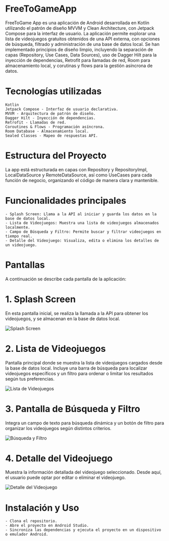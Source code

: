 # FreeToGameApp

FreeToGame App es una aplicación de Android desarrollada en Kotlin utilizando el patrón de diseño MVVM y Clean Architecture, con Jetpack Compose para la interfaz de usuario. La aplicación permite explorar una lista de videojuegos gratuitos obtenidos de una API externa, con opciones de búsqueda, filtrado y administración de una base de datos local. Se han implementado principios de diseño limpio, incluyendo la separación de capas (Repository, Use Cases, Data Sources), uso de Dagger Hilt para la inyección de dependencias, Retrofit para llamadas de red, Room para almacenamiento local, y corutinas y flows para la gestión asíncrona de datos.

# Tecnologías utilizadas
	Kotlin
	Jetpack Compose - Interfaz de usuario declarativa.
	MVVM - Arquitectura de patrón de diseño.
	Dagger Hilt - Inyección de dependencias.
	Retrofit - Llamadas de red.
	Coroutines & Flows - Programación asíncrona.
	Room Database - Almacenamiento local.
	Sealed Classes - Mapeo de respuestas API.
# Estructura del Proyecto
La app está estructurada en capas con Repository y RepositoryImpl, LocalDataSource y RemoteDataSource, así como UseCases para cada función de negocio, organizando el código de manera clara y mantenible.

# Funcionalidades principales
	- Splash Screen: Llama a la API al iniciar y guarda los datos en la base de datos local.
	- Lista de Videojuegos: Muestra una lista de videojuegos almacenados localmente.
	- Campo de Búsqueda y Filtro: Permite buscar y filtrar videojuegos en tiempo real.
	- Detalle del Videojuego: Visualiza, edita o elimina los detalles de un videojuego.
# Pantallas
A continuación se describe cada pantalla de la aplicación:

# 1. Splash Screen
En esta pantalla inicial, se realiza la llamada a la API para obtener los videojuegos, y se almacenan en la base de datos local.

![Splash Screen](./assets/splash_screen.png)

# 2. Lista de Videojuegos
Pantalla principal donde se muestra la lista de videojuegos cargados desde la base de datos local. Incluye una barra de búsqueda para localizar videojuegos específicos y un filtro para ordenar o limitar los resultados según tus preferencias.

![Lista de Videojuegos](./assets/lista_videojuegos.png)

# 3. Pantalla de Búsqueda y Filtro
Integra un campo de texto para búsqueda dinámica y un botón de filtro para organizar los videojuegos según distintos criterios.

![Búsqueda y Filtro](./assets/busqueda_filtro.png)

# 4. Detalle del Videojuego
Muestra la información detallada del videojuego seleccionado. Desde aquí, el usuario puede optar por editar o eliminar el videojuego.

![Detalle del Videojuego](./assets/detalle_videojuego.png)

# Instalación y Uso
	- Clona el repositorio.
	- Abre el proyecto en Android Studio.
	- Sincroniza las dependencias y ejecuta el proyecto en un dispositivo o emulador Android.
